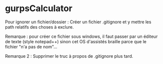 ﻿gurpsCalculator
===============

Pour ignorer un fichier/dossier :
Créer un fichier .gitignore et y mettre les path relatifs des choses à exclure.

Remarque : pour créer ce fichier sous windows, il faut passer par un éditeur de texte (style notepad++) sinon cet OS d'assistés braille parce que le fichier "n'a pas de nom"...

Remarque 2 : Supprimer le truc à propos de .gitignore plus tard.